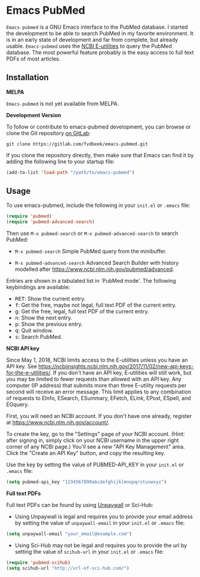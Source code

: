 # Emacs PubMed

`Emacs-pubmed` is a GNU Emacs interface to the PubMed database.  I started the development to be able to search PubMed in my favorite environment.  It is in an early state of development and far from complete, but already usable.  `Emacs-pubmed` uses the [NCBI E-utilities](https://www.ncbi.nlm.nih.gov/books/NBK25500/) to query the PubMed database.  The most powerful feature probably is the easy access to full text PDFs of most articles.

## Installation

**MELPA**

`Emacs-pubmed` is not yet available from MELPA.

**Development Version**

To follow or contribute to emacs-pubmed development, you can
browse or clone the Git repository
[on GitLab](https://gitlab.com/fvdbeek/emacs-pubmed):

```
git clone https://gitlab.com/fvdbeek/emacs-pubmed.git
```

If you clone the repository directly, then make sure that Emacs can
find it by adding the following line to your startup file:

```lisp
(add-to-list 'load-path "/path/to/emacs-pubmed")
```

## Usage

To use emacs-pubmed, include the following in your `init.el` or `.emacs` file:

```lisp
(require 'pubmed)
(require 'pubmed-advanced-search)
```

Then use `M-x pubmed-search` or `M-x pubmed-advanced-search` to search PubMed:

- `M-x pubmed-search`
Simple PubMed query from the minibuffer.

- `M-x pubmed-advanced-search`
Advanced Search Builder with history modelled after <https://www.ncbi.nlm.nih.gov/pubmed/advanced>.

Entries are shown in a tabulated list in `PubMed mode'.  The following keybindings are available:

- <kbd>RET</kbd>: Show the current entry.
- <kbd>f</kbd>: Get the free, maybe not legal, full text PDF of the current entry.
- <kbd>g</kbd>: Get the free, legal, full text PDF of the current entry.
- <kbd>n</kbd>: Show the next entry.
- <kbd>p</kbd>: Show the previous entry.
- <kbd>q</kbd>: Quit window.
- <kbd>s</kbd>: Search PubMed.

**NCBI API key**

Since May 1, 2018, NCBI limits access to the E-utilities unless you have an API key.  See <https://ncbiinsights.ncbi.nlm.nih.gov/2017/11/02/new-api-keys-for-the-e-utilities/>.  If you don't have an API key, E-utilities will still work, but you may be limited to fewer requests than allowed with an API key.  Any computer (IP address) that submits more than three E-utility requests per second will receive an error message.  This limit applies to any combination of requests to EInfo, ESearch, ESummary, EFetch, ELink, EPost, ESpell, and EGquery. 

First, you will need an NCBI account.  If you don't have one already, register at <https://www.ncbi.nlm.nih.gov/account/>.

To create the key, go to the "Settings" page of your NCBI account.  (Hint: after signing in, simply click on your NCBI username in the upper right corner of any NCBI page.)  You'll see a new "API Key Management" area.  Click the "Create an API Key" button, and copy the resulting key.

Use the key by setting the value of PUBMED-API_KEY in your `init.el` or `.emacs` file:

```lisp
(setq pubmed-api_key "1234567890abcdefghijklmnopqrstuvwxyz")
```

**Full text PDFs**

Full text PDFs can be found by using [Unpaywall](https://unpaywall.org/products/api) or Sci-Hub:

- Using Unpaywall is legal and requires you to provide your email address by setting the value of `unpaywall-email` in your `init.el` or `.emacs` file:

```lisp
(setq unpaywall-email "your_email@example.com")
```

- Using Sci-Hub may not be legal and requires you to provide the url by setting the value of `scihub-url` in your `init.el` or `.emacs` file:
```lisp
(require 'pubmed-scihub)
(setq scihub-url "http://url-of-sci-hub.com/")
```
